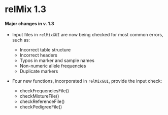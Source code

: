 # relMix 1.3


#### Major changes in v. 1.3

* Input files in ```relMixGUI``` are now being checked for most common errors, such as:
    + Incorrect table structure
    + Incorrect headers
    + Typos in marker and sample names
    + Non-numeric allele frequencies
    + Duplicate markers
  
* Four new functions, incorporated in ```relMixGUI```, provide the input check:
    + checkFrequenciesFile()
    + checkMixtureFile()
    + checkReferenceFile()
    + checkPedigreeFile()
   
  



